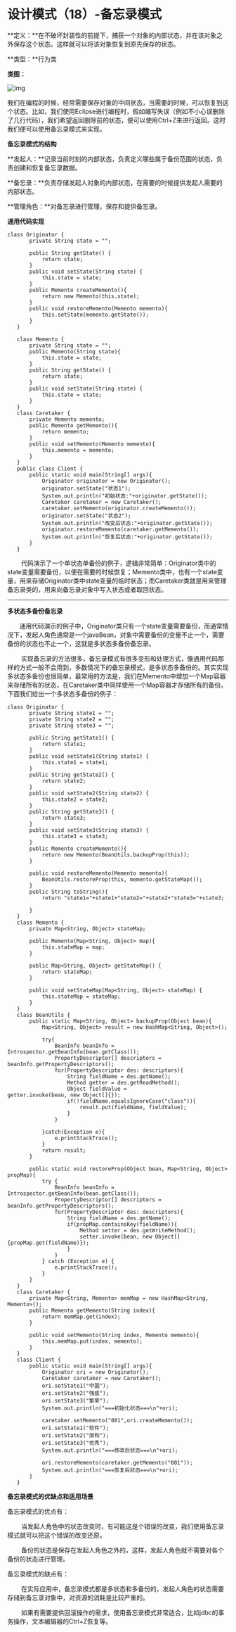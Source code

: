 # 设计模式（18）-备忘录模式

**定义：**在不破坏封装性的前提下，捕获一个对象的内部状态，并在该对象之外保存这个状态。这样就可以将该对象恢复到原先保存的状态。

**类型：**行为类

**类图：**

![img](https://mmbiz.qpic.cn/mmbiz_jpg/eQPyBffYbucA2FcQjWZjsiaaY9pyeL3CFNpOeteHvfyoIdoxQFxll8f308uicBqR8CqgROPOhYcFWC7IaMKz88Dw/640?wx_fmt=jpeg&tp=webp&wxfrom=5&wx_lazy=1&wx_co=1)

我们在编程的时候，经常需要保存对象的中间状态，当需要的时候，可以恢复到这个状态。比如，我们使用Eclipse进行编程时，假如编写失误（例如不小心误删除了几行代码），我们希望返回删除前的状态，便可以使用Ctrl+Z来进行返回。这时我们便可以使用备忘录模式来实现。

**备忘录模式的结构**

**发起人：**记录当前时刻的内部状态，负责定义哪些属于备份范围的状态，负责创建和恢复备忘录数据。

**备忘录：**负责存储发起人对象的内部状态，在需要的时候提供发起人需要的内部状态。

**管理角色：**对备忘录进行管理，保存和提供备忘录。

**通用代码实现**

```
class Originator {  
       private String state = "";  
         
       public String getState() {  
           return state;  
       }  
       public void setState(String state) {  
           this.state = state;  
       }  
       public Memento createMemento(){  
           return new Memento(this.state);  
       }  
       public void restoreMemento(Memento memento){  
           this.setState(memento.getState());  
       }  
   }  
     
   class Memento {  
       private String state = "";  
       public Memento(String state){  
           this.state = state;  
       }  
       public String getState() {  
           return state;  
       }  
       public void setState(String state) {  
           this.state = state;  
       }  
   }  
   class Caretaker {  
       private Memento memento;  
       public Memento getMemento(){  
           return memento;  
       }  
       public void setMemento(Memento memento){  
           this.memento = memento;  
       }  
   }  
   public class Client {  
       public static void main(String[] args){  
           Originator originator = new Originator();  
           originator.setState("状态1");  
           System.out.println("初始状态:"+originator.getState());  
           Caretaker caretaker = new Caretaker();  
           caretaker.setMemento(originator.createMemento());  
           originator.setState("状态2");  
           System.out.println("改变后状态:"+originator.getState());  
           originator.restoreMemento(caretaker.getMemento());  
           System.out.println("恢复后状态:"+originator.getState());  
       }  
   }
```

        代码演示了一个单状态单备份的例子，逻辑非常简单：Originator类中的state变量需要备份，以便在需要的时候恢复；Memento类中，也有一个state变量，用来存储Originator类中state变量的临时状态；而Caretaker类就是用来管理备忘录类的，用来向备忘录对象中写入状态或者取回状态。

****

**多状态多备份备忘录**

       通用代码演示的例子中，Originator类只有一个state变量需要备份，而通常情况下，发起人角色通常是一个javaBean，对象中需要备份的变量不止一个，需要备份的状态也不止一个，这就是多状态多备份备忘录。

        实现备忘录的方法很多，备忘录模式有很多变形和处理方式，像通用代码那样的方式一般不会用到，多数情况下的备忘录模式，是多状态多备份的。其实实现多状态多备份也很简单，最常用的方法是，我们在Memento中增加一个Map容器来存储所有的状态，在Caretaker类中同样使用一个Map容器才存储所有的备份。下面我们给出一个多状态多备份的例子：

```
class Originator {  
       private String state1 = "";  
       private String state2 = "";  
       private String state3 = "";  
     
       public String getState1() {  
           return state1;  
       }  
       public void setState1(String state1) {  
           this.state1 = state1;  
       }  
       public String getState2() {  
           return state2;  
       }  
       public void setState2(String state2) {  
           this.state2 = state2;  
       }  
       public String getState3() {  
           return state3;  
       }  
       public void setState3(String state3) {  
           this.state3 = state3;  
       }  
       public Memento createMemento(){  
           return new Memento(BeanUtils.backupProp(this));  
       }  
         
       public void restoreMemento(Memento memento){  
           BeanUtils.restoreProp(this, memento.getStateMap());  
       }  
       public String toString(){  
           return "state1="+state1+"state2="+state2+"state3="+state3;  
       }  
   }  
   class Memento {  
       private Map<String, Object> stateMap;  
         
       public Memento(Map<String, Object> map){  
           this.stateMap = map;  
       }  
     
       public Map<String, Object> getStateMap() {  
           return stateMap;  
       }  
     
       public void setStateMap(Map<String, Object> stateMap) {  
           this.stateMap = stateMap;  
       }  
   }  
   class BeanUtils {  
       public static Map<String, Object> backupProp(Object bean){  
           Map<String, Object> result = new HashMap<String, Object>();  
           try{  
               BeanInfo beanInfo = Introspector.getBeanInfo(bean.getClass());  
               PropertyDescriptor[] descriptors = beanInfo.getPropertyDescriptors();  
               for(PropertyDescriptor des: descriptors){  
                   String fieldName = des.getName();  
                   Method getter = des.getReadMethod();  
                   Object fieldValue = getter.invoke(bean, new Object[]{});  
                   if(!fieldName.equalsIgnoreCase("class")){  
                       result.put(fieldName, fieldValue);  
                   }  
               }  
                 
           }catch(Exception e){  
               e.printStackTrace();  
           }  
           return result;  
       }  
         
       public static void restoreProp(Object bean, Map<String, Object> propMap){  
           try {  
               BeanInfo beanInfo = Introspector.getBeanInfo(bean.getClass());  
               PropertyDescriptor[] descriptors = beanInfo.getPropertyDescriptors();  
               for(PropertyDescriptor des: descriptors){  
                   String fieldName = des.getName();  
                   if(propMap.containsKey(fieldName)){  
                       Method setter = des.getWriteMethod();  
                       setter.invoke(bean, new Object[]{propMap.get(fieldName)});  
                   }  
               }  
           } catch (Exception e) {  
               e.printStackTrace();  
           }  
       }  
   }  
   class Caretaker {  
       private Map<String, Memento> memMap = new HashMap<String, Memento>();  
       public Memento getMemento(String index){  
           return memMap.get(index);  
       }  
         
       public void setMemento(String index, Memento memento){  
           this.memMap.put(index, memento);  
       }  
   }  
   class Client {  
       public static void main(String[] args){  
           Originator ori = new Originator();  
           Caretaker caretaker = new Caretaker();  
           ori.setState1("中国");  
           ori.setState2("强盛");  
           ori.setState3("繁荣");  
           System.out.println("===初始化状态===\n"+ori);  
             
           caretaker.setMemento("001",ori.createMemento());  
           ori.setState1("软件");  
           ori.setState2("架构");  
           ori.setState3("优秀");  
           System.out.println("===修改后状态===\n"+ori);  
             
           ori.restoreMemento(caretaker.getMemento("001"));  
           System.out.println("===恢复后状态===\n"+ori);  
       }  
   }
```

**备忘录模式的优缺点和适用场景**

备忘录模式的优点有：

        当发起人角色中的状态改变时，有可能这是个错误的改变，我们使用备忘录模式就可以把这个错误的改变还原。

        备份的状态是保存在发起人角色之外的，这样，发起人角色就不需要对各个备份的状态进行管理。

备忘录模式的缺点有：

        在实际应用中，备忘录模式都是多状态和多备份的，发起人角色的状态需要存储到备忘录对象中，对资源的消耗是比较严重的。

        如果有需要提供回滚操作的需求，使用备忘录模式非常适合，比如jdbc的事务操作，文本编辑器的Ctrl+Z恢复等。